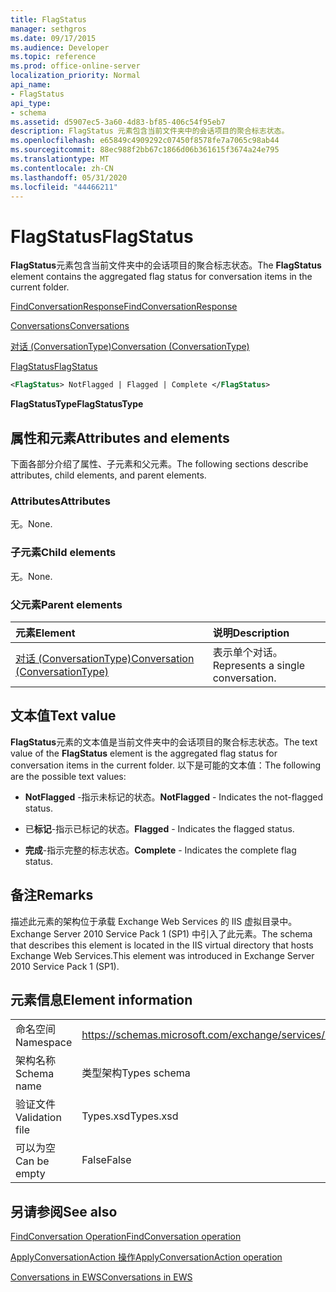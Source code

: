 ```yaml
---
title: FlagStatus
manager: sethgros
ms.date: 09/17/2015
ms.audience: Developer
ms.topic: reference
ms.prod: office-online-server
localization_priority: Normal
api_name:
- FlagStatus
api_type:
- schema
ms.assetid: d5907ec5-3a60-4d83-bf85-406c54f95eb7
description: FlagStatus 元素包含当前文件夹中的会话项目的聚合标志状态。
ms.openlocfilehash: e65849c4909292c07450f8578fe7a7065c98ab44
ms.sourcegitcommit: 88ec988f2bb67c1866d06b361615f3674a24e795
ms.translationtype: MT
ms.contentlocale: zh-CN
ms.lasthandoff: 05/31/2020
ms.locfileid: "44466211"
---
```

# <a name="flagstatus"></a><span data-ttu-id="7c2c8-103">FlagStatus</span><span class="sxs-lookup"><span data-stu-id="7c2c8-103">FlagStatus</span></span>

<span data-ttu-id="7c2c8-104">**FlagStatus**元素包含当前文件夹中的会话项目的聚合标志状态。</span><span class="sxs-lookup"><span data-stu-id="7c2c8-104">The **FlagStatus** element contains the aggregated flag status for conversation items in the current folder.</span></span> 
  
[<span data-ttu-id="7c2c8-105">FindConversationResponse</span><span class="sxs-lookup"><span data-stu-id="7c2c8-105">FindConversationResponse</span></span>](findconversationresponse.md)
  
[<span data-ttu-id="7c2c8-106">Conversations</span><span class="sxs-lookup"><span data-stu-id="7c2c8-106">Conversations</span></span>](conversations-ex15websvcsotherref.md)
  
[<span data-ttu-id="7c2c8-107">对话 (ConversationType)</span><span class="sxs-lookup"><span data-stu-id="7c2c8-107">Conversation (ConversationType)</span></span>](conversation-conversationtype.md)
  
[<span data-ttu-id="7c2c8-108">FlagStatus</span><span class="sxs-lookup"><span data-stu-id="7c2c8-108">FlagStatus</span></span>](flagstatus.md)
  
```XML
<FlagStatus> NotFlagged | Flagged | Complete </FlagStatus>
```

 <span data-ttu-id="7c2c8-109">**FlagStatusType**</span><span class="sxs-lookup"><span data-stu-id="7c2c8-109">**FlagStatusType**</span></span>
## <a name="attributes-and-elements"></a><span data-ttu-id="7c2c8-110">属性和元素</span><span class="sxs-lookup"><span data-stu-id="7c2c8-110">Attributes and elements</span></span>

<span data-ttu-id="7c2c8-111">下面各部分介绍了属性、子元素和父元素。</span><span class="sxs-lookup"><span data-stu-id="7c2c8-111">The following sections describe attributes, child elements, and parent elements.</span></span>
  
### <a name="attributes"></a><span data-ttu-id="7c2c8-112">Attributes</span><span class="sxs-lookup"><span data-stu-id="7c2c8-112">Attributes</span></span>

<span data-ttu-id="7c2c8-113">无。</span><span class="sxs-lookup"><span data-stu-id="7c2c8-113">None.</span></span>
  
### <a name="child-elements"></a><span data-ttu-id="7c2c8-114">子元素</span><span class="sxs-lookup"><span data-stu-id="7c2c8-114">Child elements</span></span>

<span data-ttu-id="7c2c8-115">无。</span><span class="sxs-lookup"><span data-stu-id="7c2c8-115">None.</span></span>
  
### <a name="parent-elements"></a><span data-ttu-id="7c2c8-116">父元素</span><span class="sxs-lookup"><span data-stu-id="7c2c8-116">Parent elements</span></span>

|<span data-ttu-id="7c2c8-117">**元素**</span><span class="sxs-lookup"><span data-stu-id="7c2c8-117">**Element**</span></span>|<span data-ttu-id="7c2c8-118">**说明**</span><span class="sxs-lookup"><span data-stu-id="7c2c8-118">**Description**</span></span>|
|:-----|:-----|
|[<span data-ttu-id="7c2c8-119">对话 (ConversationType)</span><span class="sxs-lookup"><span data-stu-id="7c2c8-119">Conversation (ConversationType)</span></span>](conversation-conversationtype.md) <br/> |<span data-ttu-id="7c2c8-120">表示单个对话。</span><span class="sxs-lookup"><span data-stu-id="7c2c8-120">Represents a single conversation.</span></span>  <br/> |
   
## <a name="text-value"></a><span data-ttu-id="7c2c8-121">文本值</span><span class="sxs-lookup"><span data-stu-id="7c2c8-121">Text value</span></span>

<span data-ttu-id="7c2c8-122">**FlagStatus**元素的文本值是当前文件夹中的会话项目的聚合标志状态。</span><span class="sxs-lookup"><span data-stu-id="7c2c8-122">The text value of the **FlagStatus** element is the aggregated flag status for conversation items in the current folder.</span></span> <span data-ttu-id="7c2c8-123">以下是可能的文本值：</span><span class="sxs-lookup"><span data-stu-id="7c2c8-123">The following are the possible text values:</span></span> 
  
- <span data-ttu-id="7c2c8-124">**NotFlagged** -指示未标记的状态。</span><span class="sxs-lookup"><span data-stu-id="7c2c8-124">**NotFlagged** - Indicates the not-flagged status.</span></span> 
    
- <span data-ttu-id="7c2c8-125">已**标记**-指示已标记的状态。</span><span class="sxs-lookup"><span data-stu-id="7c2c8-125">**Flagged** - Indicates the flagged status.</span></span> 
    
- <span data-ttu-id="7c2c8-126">**完成**-指示完整的标志状态。</span><span class="sxs-lookup"><span data-stu-id="7c2c8-126">**Complete** - Indicates the complete flag status.</span></span> 
    
## <a name="remarks"></a><span data-ttu-id="7c2c8-127">备注</span><span class="sxs-lookup"><span data-stu-id="7c2c8-127">Remarks</span></span>

<span data-ttu-id="7c2c8-128">描述此元素的架构位于承载 Exchange Web Services 的 IIS 虚拟目录中。Exchange Server 2010 Service Pack 1 (SP1) 中引入了此元素。</span><span class="sxs-lookup"><span data-stu-id="7c2c8-128">The schema that describes this element is located in the IIS virtual directory that hosts Exchange Web Services.This element was introduced in Exchange Server 2010 Service Pack 1 (SP1).</span></span>
  
## <a name="element-information"></a><span data-ttu-id="7c2c8-129">元素信息</span><span class="sxs-lookup"><span data-stu-id="7c2c8-129">Element information</span></span>

|||
|:-----|:-----|
|<span data-ttu-id="7c2c8-130">命名空间</span><span class="sxs-lookup"><span data-stu-id="7c2c8-130">Namespace</span></span>  <br/> |https://schemas.microsoft.com/exchange/services/2006/types  <br/> |
|<span data-ttu-id="7c2c8-131">架构名称</span><span class="sxs-lookup"><span data-stu-id="7c2c8-131">Schema name</span></span>  <br/> |<span data-ttu-id="7c2c8-132">类型架构</span><span class="sxs-lookup"><span data-stu-id="7c2c8-132">Types schema</span></span>  <br/> |
|<span data-ttu-id="7c2c8-133">验证文件</span><span class="sxs-lookup"><span data-stu-id="7c2c8-133">Validation file</span></span>  <br/> |<span data-ttu-id="7c2c8-134">Types.xsd</span><span class="sxs-lookup"><span data-stu-id="7c2c8-134">Types.xsd</span></span>  <br/> |
|<span data-ttu-id="7c2c8-135">可以为空</span><span class="sxs-lookup"><span data-stu-id="7c2c8-135">Can be empty</span></span>  <br/> |<span data-ttu-id="7c2c8-136">False</span><span class="sxs-lookup"><span data-stu-id="7c2c8-136">False</span></span>  <br/> |
   
## <a name="see-also"></a><span data-ttu-id="7c2c8-137">另请参阅</span><span class="sxs-lookup"><span data-stu-id="7c2c8-137">See also</span></span>



[<span data-ttu-id="7c2c8-138">FindConversation Operation</span><span class="sxs-lookup"><span data-stu-id="7c2c8-138">FindConversation operation</span></span>](findconversation-operation.md)
  
[<span data-ttu-id="7c2c8-139">ApplyConversationAction 操作</span><span class="sxs-lookup"><span data-stu-id="7c2c8-139">ApplyConversationAction operation</span></span>](applyconversationaction-operation.md)


[<span data-ttu-id="7c2c8-140">Conversations in EWS</span><span class="sxs-lookup"><span data-stu-id="7c2c8-140">Conversations in EWS</span></span>](https://msdn.microsoft.com/library/91e64629-db6c-4c94-9dcb-d386232e8467%28Office.15%29.aspx)

